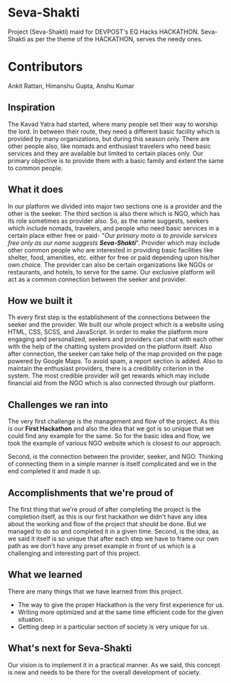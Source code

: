 # Seva-Shakti
Project (Seva-Shakti) maid for DEVPOST's EQ Hacks HACKATHON. Seva-Shakti as per the theme of the HACKATHON, serves the needy ones.

# Contributors
Ankit Rattan, Himanshu Gupta, Anshu Kumar


## Inspiration
The Kavad Yatra had started, where many people set their way to worship the lord. In between their route, they need a different basic facility which is provided by many organizations, but during this season only. There are other people also, like nomads and enthusiast travelers who need basic services and they are available but limited to certain places only. Our primary objective is to provide them with a basic family and extent the same to common people.
## What it does
In our platform we divided into major two sections one is a provider and the other is the seeker. The third section is also there which is NGO, which has its role sometimes as provider also. So, as the name suggests, seekers which include nomads, travelers, and people who need basic services in a certain place either free or paid- "_Our primary moto is to provide services free only as our name suggests **Seva-Shakti**_".    Provider which may include other common people who are interested in providing basic facilities like shelter, food, amenities, etc. either for free or paid depending upon his/her own choice. The provider can also be certain organizations like NGOs or restaurants, and hotels, to serve for the same.
Our exclusive platform will act as a common connection between the seeker and provider.
## How we built it
Th every first step is the establishment of the connections between the seeker and the provider. We built our whole project which is a website using HTML, CSS, SCSS, and JavaScript. In order to make the platform more engaging and personalized, seekers and providers can chat with each other with the help of the chatting system provided on the platform itself. Also after connection, the seeker can take help of the map provided on the page powered by Google Maps. To avoid spam, a report section is added. Also to maintain the enthusiast providers, there is a credibility criterion in the system. The most credible provider will get rewards which may include financial aid from the NGO which is also connected through our platform. 

## Challenges we ran into
The very first challenge is the management and flow of the project. As this is our **First Hackathon** and also the idea that we got is so unique that we could find any example for the same. So for the basic idea and flow, we took the example of various NGO website which is closest to our approach.

Second, is the connection between the provider, seeker, and NGO. Thinking of connecting them in a simple manner is itself complicated and we in the end completed it and made it up.

## Accomplishments that we're proud of
The first thing that we're proud of after completing the project is the completion itself, as this is our first hackathon we didn't have any idea about the working and flow of the project that should be done. But we managed to do so and completed it in a given time. 
Second, is the idea, as we said it itself is so unique that after each step we have to frame our own path as we don't have any preset example in front of us which is a challenging and interesting part of this project.

## What we learned
There are many things that we have learned from this project. 
- The way to give the proper Hackathon is the very first experience for us. 
- Writing more optimized and at the same time efficient code for the given situation. 
- Getting deep in a particular section of society is very unique for us.

## What's next for Seva-Shakti
Our vision is to implement it in a practical manner. As we said, this concept is new and needs to be there for the overall development of society.
